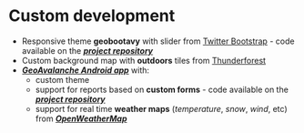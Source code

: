 # Custom development

* Responsive theme __geobootavy__ with slider from [Twitter Bootstrap](http://getbootstrap.com) - code available on the [__*project repository*__](https://github.com/geoavalanche/geobootavy)
* Custom background map with __outdoors__ tiles from [Thunderforest](http://www.thunderforest.com/)
* [*__GeoAvalanche Android app__*](https://play.google.com/store/apps/details?id=com.geoavalanche.android.app&hl=it) with:
    * custom theme
    * support for reports based on __custom forms__ - code available on the [__*project repository*__](https://github.com/geoavalanche/geobootavy)
    * support for real time __weather maps__ (_temperature_, _snow_, _wind_, etc) from [*__OpenWeatherMap__*](http://openweathermap.org/)
